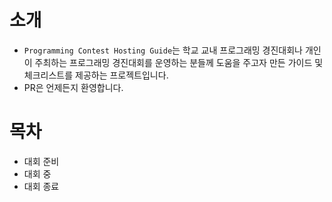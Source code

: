 # 소개
- `Programming Contest Hosting Guide`는 학교 교내 프로그래밍 경진대회나 개인이 주최하는 프로그래밍 경진대회를 운영하는 분들께 도움을 주고자 만든 가이드 및 체크리스트를 제공하는 프로젝트입니다.
- PR은 언제든지 환영합니다.

# 목차
- 대회 준비
- 대회 중
- 대회 종료
